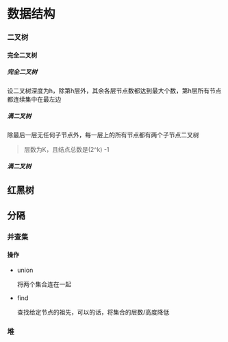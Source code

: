 # 数据结构

### 二叉树

#### 完全二叉树

##### 完全二叉树

设二叉树深度为h，除第h层外，其余各层节点数都达到最大个数，第h层所有节点都连续集中在最左边

##### 满二叉树

除最后一层无任何子节点外，每一层上的所有节点都有两个子节点二叉树

> 层数为K，且结点总数是(2^k) -1

##### 满二叉树

## 红黑树

## 分隔

### 并查集

#### 操作

* union

  将两个集合连在一起

* find

  查找给定节点的祖先，可以的话，将集合的层数/高度降低

### 堆





